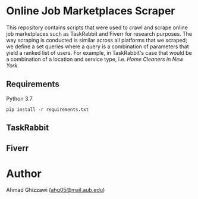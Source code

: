 # Online Job Marketplaces Scraper
This repository contains scripts that were used to crawl and scrape online job marketplaces such as TaskRabbit and Fiverr 
for research purposes. The way scraping is conducted is similar across all platforms that we scraped; we define a set queries where a query is a combination of parameters that yield a ranked 
list of users. For example, in TaskRabbit's case that would be a combination of a location and service
type, i.e. _Home Cleaners in New York_.

## Requirements
Python 3.7

`pip install -r requirements.txt`

## TaskRabbit


## Fiverr


# Author
Ahmad Ghizzawi (ahg05@mail.aub.edu)
